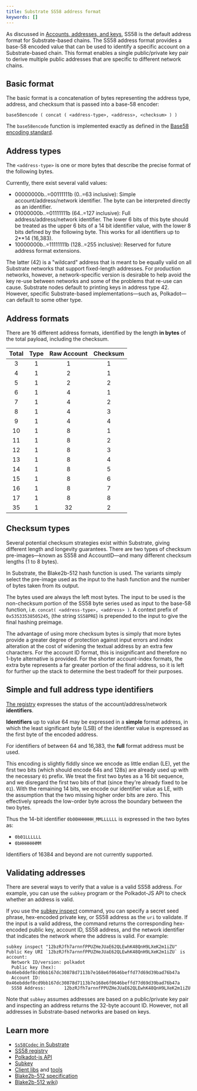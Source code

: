 ```yaml
---
title: Substrate SS58 address format
keywords: []
---
```


As discussed in [Accounts, addresses, and keys](/main-docs/fundamentals/accounts-addresses-keys/), SS58 is the default address format for Substrate-based chains.
The SS58 address format provides a base-58 encoded value that can be used to identify a specific account on a Substrate-based chain.
This format enables a single public/private key pair to derive multiple public addresses that are specific to different network chains.

## Basic format

The basic format is a concatenation of bytes representing the address type, address, and checksum that is passed into a base-58 encoder:

```text
base58encode ( concat ( <address-type>, <address>, <checksum> ) )
```

The `base58encode` function is implemented exactly as defined in the [Base58 encoding standard](https://en.wikipedia.org/wiki/Base58).

## Address types

The `<address-type>` is one or more bytes that describe the precise format of the following bytes.

Currently, there exist several valid values:

* 00000000b..=00111111b (0..=63 inclusive): Simple account/address/network identifier.
  The byte can be interpreted directly as an identifier.
* 01000000b..=01111111b (64..=127 inclusive): Full address/address/network identifier.
  The lower 6 bits of this byte should be treated as the upper 6 bits of a 14 bit identifier value, with the lower 8 bits defined by the following byte.
  This works for all identifiers up to 2\*\*14 (16,383).
* 10000000b..=11111111b (128..=255 inclusive): Reserved for future address format extensions.

The latter (42) is a "wildcard" address that is meant to be equally valid on all Substrate networks that support fixed-length addresses.
For production networks, however, a network-specific version is desirable to help avoid the key re-use between networks and some of the problems that re-use can cause.
Substrate nodes default to printing keys in address type 42.
However, specific Substrate-based implementations—such as, Polkadot—can default to some other type.

## Address formats

There are 16 different address formats, identified by the length **in bytes** of the total payload, including the checksum.

| Total | Type | Raw Account | Checksum |
| :---: | :--: | :---------: | :------: |
|   3   |  1   |      1      |    1     |
|   4   |  1   |      2      |    1     |
|   5   |  1   |      2      |    2     |
|   6   |  1   |      4      |    1     |
|   7   |  1   |      4      |    2     |
|   8   |  1   |      4      |    3     |
|   9   |  1   |      4      |    4     |
|  10   |  1   |      8      |    1     |
|  11   |  1   |      8      |    2     |
|  12   |  1   |      8      |    3     |
|  13   |  1   |      8      |    4     |
|  14   |  1   |      8      |    5     |
|  15   |  1   |      8      |    6     |
|  16   |  1   |      8      |    7     |
|  17   |  1   |      8      |    8     |
|  35   |  1   |     32      |    2     |

## Checksum types

Several potential checksum strategies exist within Substrate, giving different length and longevity guarantees.
There are two types of checksum pre-images—known as SS58 and AccountID—and many different checksum lengths (1 to 8 bytes).

In Substrate, the Blake2b-512 hash function is used.
The variants simply select the pre-image used as the input to the hash function and the number of bytes taken from its output.

The bytes used are always the left most bytes.
The input to be used is the non-checksum portion of the SS58 byte series used as input to the base-58 function, i.e. `concat( <address-type>, <address> )`.
A context prefix of `0x53533538505245`, (the string `SS58PRE`) is prepended to the input to give the final hashing preimage.

The advantage of using more checksum bytes is simply that more bytes provide a greater degree of protection against input errors and index alteration at the cost of widening the textual address by an extra few characters.
For the account ID format, this is insignificant and therefore no 1-byte alternative is provided.
For the shorter account-index formats, the extra byte represents a far greater portion of the final address, so it is left for further up the stack to determine the best tradeoff for their purposes.

## Simple and full address type identifiers

[The registry](https://github.com/paritytech/ss58-registry) expresses the status of the account/address/network **identifiers**.

**Identifiers** up to value 64 may be expressed in a **simple** format address, in which the least significant byte (LSB) of the identifier value is expressed as the first byte of the encoded address.

For identifiers of between 64 and 16,383, the **full** format address must be used.

This encoding is slightly fiddly since we encode as little endian (LE), yet the first two bits (which should encode 64s and 128s) are already used up with the necessary `01` prefix.
We treat the first two bytes as a 16 bit sequence, and we disregard the first two bits of that (since they're already fixed to be `01`).
With the remaining 14 bits, we encode our identifier value as LE, with the assumption that the two missing higher order bits are zero.
This effectively spreads the low-order byte across the boundary between the two bytes.

Thus the 14-bit identifier `0b00HHHHHH_MMLLLLLL` is expressed in the two bytes as:

- `0b01LLLLLL`
- `0bHHHHHHMM`

Identifiers of 16384 and beyond are not currently supported.

## Validating addresses

There are several ways to verify that a value is a valid SS58 address.
For example, you can use the `subkey` program or the Polkadot-JS API to check whether an address is valid.

If you use the [subkey inspect](/reference/command-line-tools/subkey#subkey-inspect) command, you can specify a secret seed phrase, hex-encoded private key, or SS58 address as the `uri` to validate.
If the input is a valid address, the command returns the corresponding hex-encoded public key, account ID, SS58 address, and the network identifier that indicates the network where the address is valid.
For example:

```shell
subkey inspect "12bzRJfh7arnnfPPUZHeJUaE62QLEwhK48QnH9LXeK2m1iZU"
Public Key URI `12bzRJfh7arnnfPPUZHeJUaE62QLEwhK48QnH9LXeK2m1iZU` is account:
  Network ID/version: polkadot
  Public key (hex):   0x46ebddef8cd9bb167dc30878d7113b7e168e6f0646beffd77d69d39bad76b47a
  Account ID:         0x46ebddef8cd9bb167dc30878d7113b7e168e6f0646beffd77d69d39bad76b47a
  SS58 Address:       12bzRJfh7arnnfPPUZHeJUaE62QLEwhK48QnH9LXeK2m1iZU
```

Note that `subkey` assumes addresses are based on a public/private key pair and inspecting an address returns the 32-byte account ID.
However, not all addresses in Substrate-based networks are based on keys.

## Learn more

* [`Ss58Codec` in Substrate](https://paritytech.github.io/substrate/master/sp_core/crypto/trait.Ss58Codec.html)
* [SS58 registry](https://github.com/paritytech/ss58-registry)
* [Polkadot-js API](https://github.com/polkadot-js/api)
* [Subkey](/reference/command-line-tools/subkey)
* [Client libs](https://substrate.io/ecosystem/resources/awesome-substrate/#client-libraries) and [tools](https://substrate.io/ecosystem/resources/awesome-substrate/#tools)
* [Blake2b-512 specification](https://datatracker.ietf.org/doc/html/rfc7693)
* [Blake2b-512 wiki](<https://en.wikipedia.org/wiki/BLAKE_(hash_function)>))